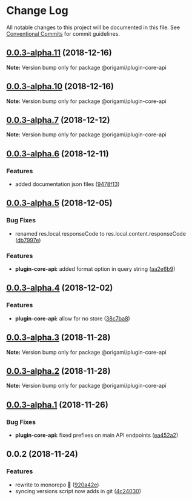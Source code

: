 # Change Log

All notable changes to this project will be documented in this file.
See [Conventional Commits](https://conventionalcommits.org) for commit guidelines.

## [0.0.3-alpha.11](https://github.com/origami-cms/core/tree/master/packages/core-api/compare/v0.0.3-alpha.10...v0.0.3-alpha.11) (2018-12-16)

**Note:** Version bump only for package @origami/plugin-core-api





## [0.0.3-alpha.10](https://github.com/origami-cms/core/tree/master/packages/core-api/compare/v0.0.3-alpha.9...v0.0.3-alpha.10) (2018-12-16)

**Note:** Version bump only for package @origami/plugin-core-api





## [0.0.3-alpha.7](https://github.com/origami-cms/core/tree/master/packages/core-api/compare/v0.0.3-alpha.6...v0.0.3-alpha.7) (2018-12-12)

**Note:** Version bump only for package @origami/plugin-core-api





## [0.0.3-alpha.6](https://github.com/origami-cms/core/tree/master/packages/core-api/compare/v0.0.3-alpha.5...v0.0.3-alpha.6) (2018-12-11)


### Features

* added documentation json files ([9478f13](https://github.com/origami-cms/core/tree/master/packages/core-api/commit/9478f13))





## [0.0.3-alpha.5](https://github.com/origami-cms/core/tree/master/packages/core-api/compare/v0.0.3-alpha.4...v0.0.3-alpha.5) (2018-12-05)


### Bug Fixes

* renamed res.local.responseCode to res.local.content.responseCode ([db7997e](https://github.com/origami-cms/core/tree/master/packages/core-api/commit/db7997e))


### Features

* **plugin-core-api:** added format option in query string ([aa2e6b9](https://github.com/origami-cms/core/tree/master/packages/core-api/commit/aa2e6b9))





## [0.0.3-alpha.4](https://github.com/origami-cms/core/tree/master/packages/core-api/compare/v0.0.3-alpha.3...v0.0.3-alpha.4) (2018-12-02)


### Features

* **plugin-core-api:** allow for no store ([38c7ba8](https://github.com/origami-cms/core/tree/master/packages/core-api/commit/38c7ba8))





## [0.0.3-alpha.3](https://github.com/origami-cms/core/tree/master/packages/core-api/compare/v0.0.3-alpha.2...v0.0.3-alpha.3) (2018-11-28)

**Note:** Version bump only for package @origami/plugin-core-api





## [0.0.3-alpha.2](https://github.com/origami-cms/core/tree/master/packages/core-api/compare/v0.0.3-alpha.1...v0.0.3-alpha.2) (2018-11-28)

**Note:** Version bump only for package @origami/plugin-core-api





## [0.0.3-alpha.1](https://github.com/origami-cms/core/tree/master/packages/core-api/compare/v0.0.3-alpha.0...v0.0.3-alpha.1) (2018-11-26)


### Bug Fixes

* **plugin-core-api:** fixed prefixes on main API endpoints ([ea452a2](https://github.com/origami-cms/core/tree/master/packages/core-api/commit/ea452a2))





## 0.0.2 (2018-11-24)


### Features

* rewrite to monorepo 🎉 ([920a42e](https://github.com/origami-cms/core/tree/master/packages/core-api/commit/920a42e))
* syncing versions script now adds in git ([4c24030](https://github.com/origami-cms/core/tree/master/packages/core-api/commit/4c24030))

